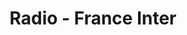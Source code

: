 ---
title: "Radio - France Inter"
excerpt: "<div style='display: flex; align-items: center;'><div style='flex: 1; margin-left: 10px;'><iframe width='100%' height='70' src='https://www.youtube.com/embed/tlUy9i3E7ok' frameborder='0' allow='accelerometer; autoplay; clipboard-write; encrypted-media; gyroscope; picture-in-picture' allowfullscreen></iframe></div><div style='flex: 1;'><p style='margin: 0; padding: 0;'>I felt so grateful to have been invited by France Inter, the most famous French National Radio. It was a great opportunity to raise awareness on autism in females.</p></div></div>"
---
